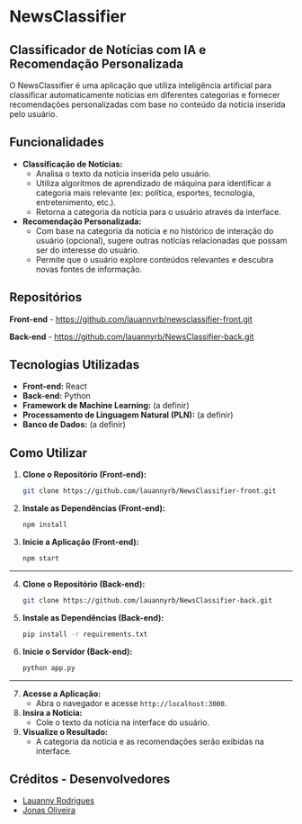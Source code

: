 # NewsClassifier

## Classificador de Notícias com IA e Recomendação Personalizada

O NewsClassifier é uma aplicação que utiliza inteligência artificial para classificar automaticamente notícias em diferentes categorias e fornecer recomendações personalizadas com base no conteúdo da notícia inserida pelo usuário.

## Funcionalidades

* **Classificação de Notícias:**
    * Analisa o texto da notícia inserida pelo usuário.
    * Utiliza algoritmos de aprendizado de máquina para identificar a categoria mais relevante (ex: política, esportes, tecnologia, entretenimento, etc.).
    * Retorna a categoria da notícia para o usuário através da interface.
* **Recomendação Personalizada:**
    * Com base na categoria da notícia e no histórico de interação do usuário (opcional), sugere outras notícias relacionadas que possam ser do interesse do usuário.
    * Permite que o usuário explore conteúdos relevantes e descubra novas fontes de informação.

## Repositórios
**Front-end** - https://github.com/lauannyrb/newsclassifier-front.git

**Back-end** - https://github.com/lauannyrb/NewsClassifier-back.git


## Tecnologias Utilizadas

* **Front-end:** React
* **Back-end:** Python
* **Framework de Machine Learning:** (a definir)
* **Processamento de Linguagem Natural (PLN):** (a definir)
* **Banco de Dados:** (a definir)

## Como Utilizar

1. **Clone o Repositório (Front-end):**
   ```bash
   git clone https://github.com/lauannyrb/NewsClassifier-front.git
   ```
2. **Instale as Dependências (Front-end):**
   ```bash
   npm install
   ```
3. **Inicie a Aplicação (Front-end):**
   ```bash
   npm start
   ```
---
4. **Clone o Repositório (Back-end):**
   ```bash
   git clone https://github.com/lauannyrb/NewsClassifier-back.git
   ```
5. **Instale as Dependências (Back-end):**
   ```bash
   pip install -r requirements.txt
   ```
6. **Inicie o Servidor (Back-end):**
   ```bash
   python app.py 
   ```
---
7. **Acesse a Aplicação:**
   * Abra o navegador e acesse `http://localhost:3000`.
8. **Insira a Notícia:**
   * Cole o texto da notícia na interface do usuário.
9. **Visualize o Resultado:**
   * A categoria da notícia e as recomendações serão exibidas na interface.

## Créditos - Desenvolvedores 
* [Lauanny Rodrigues](https://github.com/lauannyrb)
* [Jonas Oliveira](https://github.com/Jonas-Oliveira-12)
